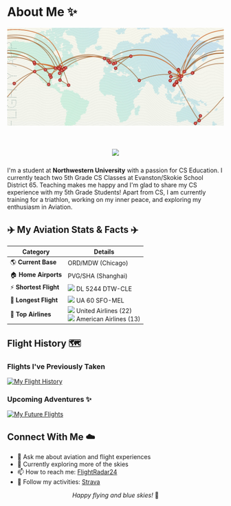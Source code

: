 # About Me ✨

![Header](github-header-image.jpeg)

<h1 align="center">
  <img src="https://readme-typing-svg.herokuapp.com/?lines=Learn+Teach+Dream!;Hello+I+am+Helio&center=true&size=30&color=4169E1&background=FFFFFFFF">
</h1>

I'm a student at **Northwestern University** with a passion for CS Education. I currently teach two 5th Grade CS Classes at Evanston/Skokie School District 65. Teaching makes me happy and I'm glad to share my CS experience with my 5th Grade Students! Apart from CS, I am currently training for a triathlon, working on my inner peace, and exploring my enthusiasm in Aviation.

## ✈️ My Aviation Stats & Facts ✈️

| Category | Details |
|----------|---------|
| 🌎 **Current Base** | ORD/MDW (Chicago) |
| 🏠 **Home Airports** | PVG/SHA (Shanghai) |
| ⚡ **Shortest Flight** | <img src="https://img.icons8.com/color/48/000000/delta-airlines.png" height="20"/> DL 5244 DTW-CLE |
| 🛫 **Longest Flight** | <img src="https://img.icons8.com/color/48/000000/united-airlines.png" height="20"/> UA 60 SFO-MEL |
| 💺 **Top Airlines** | <img src="https://img.icons8.com/color/48/000000/united-airlines.png" height="20"/> United Airlines (22)<br><img src="https://img.icons8.com/color/48/000000/american-airlines.png" height="20"/> American Airlines (13)<br> |

## Flight History 🗺️

### Flights I've Previously Taken
<a href="https://my.flightradar24.com/lxd262">
  <img src="https://banners-my.flightradar24.com/lxd262.png" alt="My Flight History" />
</a>

### Upcoming Adventures ✨
<a href="https://my.flightradar24.com/lxd262">
  <img src="https://banners-my.flightradar24.com/lxd262-future.png" alt="My Future Flights" />
</a>

## Connect With Me ☁️

- 💬 Ask me about aviation and flight experiences
- 🌱 Currently exploring more of the skies
- 📫 How to reach me: [FlightRadar24](https://my.flightradar24.com/lxd262)
- 🏃 Follow my activities: [Strava](https://strava.com/athletes/67091344)

<div align="center">
  <i>Happy flying and blue skies!</i> 🛫
</div>
